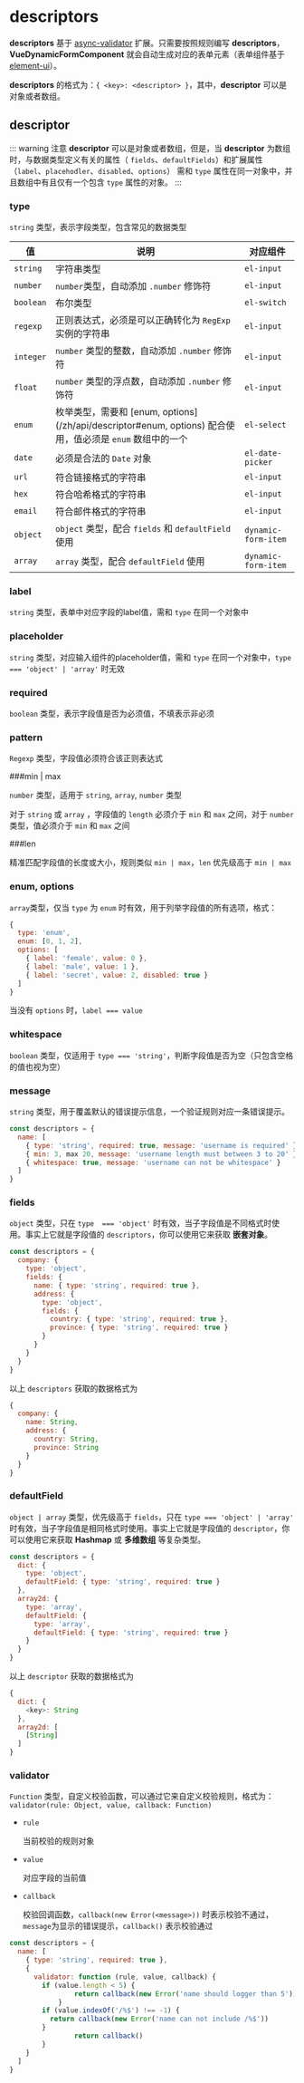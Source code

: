 # descriptors

**descriptors** 基于 [async-validator](https://github.com/yiminghe/async-validator) 扩展。只需要按照规则编写 **descriptors**，**VueDynamicFormComponent** 就会自动生成对应的表单元素（表单组件基于 [element-ui](https://element.faas.ele.me)）。

**descriptors** 的格式为：`{ <key>: <descriptor> }`，其中，**descriptor** 可以是对象或者数组。

## descriptor

::: warning 注意
**descriptor** 可以是对象或者数组，但是，当 **descriptor** 为数组时，与数据类型定义有关的属性（ `fields`、`defaultFields`）和扩展属性（`label`、`placehodler`、`disabled`、`options`） 需和 `type` 属性在同一对象中，并且数组中有且仅有一个包含 `type` 属性的对象。
:::

### type

`string` 类型，表示字段类型，包含常见的数据类型

| 值        | 说明                                                         | 对应组件            |
| --------- | ------------------------------------------------------------ | ------------------- |
| `string`  | 字符串类型                                                   | `el-input`          |
| `number`  | `number`类型，自动添加 `.number` 修饰符                      | `el-input`          |
| `boolean` | 布尔类型                                                     | `el-switch`         |
| `regexp`  | 正则表达式，必须是可以正确转化为 `RegExp` 实例的字符串       | `el-input`          |
| `integer` | `number` 类型的整数，自动添加 `.number` 修饰符               | `el-input`          |
| `float`   | `number` 类型的浮点数，自动添加 `.number` 修饰符             | `el-input`          |
| `enum`    | 枚举类型，需要和 [enum, options](/zh/api/descriptor#enum, options) 配合使用，值必须是 `enum` 数组中的一个 | `el-select`         |
| `date`    | 必须是合法的 `Date` 对象                                     | `el-date-picker`    |
| `url`     | 符合链接格式的字符串                                         | `el-input`          |
| `hex`     | 符合哈希格式的字符串                                         | `el-input`          |
| `email`   | 符合邮件格式的字符串                                         | `el-input`          |
| `object`  | `object` 类型，配合 `fields` 和  `defaultField` 使用         | `dynamic-form-item` |
| `array`   | `array` 类型，配合 `defaultField` 使用                       | `dynamic-form-item` |

### label

`string` 类型，表单中对应字段的label值，需和 `type` 在同一个对象中

### placeholder

`string` 类型，对应输入组件的placeholder值，需和 `type` 在同一个对象中，`type === 'object' | 'array'` 时无效

### required

`boolean` 类型，表示字段值是否为必须值，不填表示非必须

### pattern

`Regexp` 类型，字段值必须符合该正则表达式

###min | max

`number` 类型，适用于 `string`, `array`, `number` 类型

对于 `string` 或 `array` ，字段值的 `length` 必须介于 `min` 和 `max` 之间，对于 `number` 类型，值必须介于 `min` 和 `max` 之间

###len

精准匹配字段值的长度或大小，规则类似 `min | max`，`len` 优先级高于 `min | max`

### enum, options

`array`类型，仅当 `type` 为 `enum` 时有效，用于列举字段值的所有选项，格式：

``` js
{
  type: 'enum',
  enum: [0, 1, 2],
  options: [
    { label: 'female', value: 0 },
    { label: 'male', value: 1 },
    { label: 'secret', value: 2, disabled: true }
  ]
}
```

当没有 `options` 时，`label === value`

### whitespace

`boolean` 类型，仅适用于 `type === 'string'`，判断字段值是否为空（只包含空格的值也视为空）

### message

`string` 类型，用于覆盖默认的错误提示信息，一个验证规则对应一条错误提示。

``` js
const descriptors = {
  name: [
    { type: 'string', required: true, message: 'username is required' },
    { min: 3, max 20, message: 'username length must between 3 to 20' },
    { whitespace: true, message: 'username can not be whitespace' }
  ]
}
```

### fields

`object` 类型，只在 `type  === 'object'` 时有效，当子字段值是不同格式时使用。事实上它就是字段值的 `descriptors`，你可以使用它来获取 **嵌套对象**。

``` js
const descriptors = {
  company: {
    type: 'object',
    fields: {
      name: { type: 'string', required: true },
      address: {
        type: 'object',
        fields: {
          country: { type: 'string', required: true },
          province: { type: 'string', required: true }
        }
      }
    }
  }
}
```

以上 `descriptors` 获取的数据格式为

``` js
{
  company: {
    name: String,
    address: {
      country: String,
      province: String
    }
  }
}
```

### defaultField

`object | array` 类型，优先级高于 `fields`，只在 `type === 'object' | 'array'` 时有效，当子字段值是相同格式时使用。事实上它就是字段值的 `descriptor`，你可以使用它来获取 **Hashmap** 或 **多维数组** 等复杂类型。

``` js
const descriptors = {
  dict: {
    type: 'object',
    defaultField: { type: 'string', required: true }
  },
  array2d: {
    type: 'array',
    defaultField: {
      type: 'array',
      defaultField: { type: 'string', required: true }
    }
  }
}
```

以上 `descriptor` 获取的数据格式为

``` js
{
  dict: {
    <key>: String
  },
  array2d: [
    [String]
  ]
}
```

### validator

`Function` 类型，自定义校验函数，可以通过它来自定义校验规则，格式为：`validator(rule: Object, value, callback: Function)`

* `rule`

  当前校验的规则对象

* `value`

  对应字段的当前值

* `callback`

  校验回调函数，`callback(new Error(<message>))` 时表示校验不通过，`message`为显示的错误提示，`callback()` 表示校验通过

``` js
const descriptors = {
  name: [
    { type: 'string', required: true },
    {
      validator: function (rule, value, callback) {
      	if (value.length < 5) {
    			return callback(new Error('name should logger than 5'))
    		}
        if (value.indexOf('/%$') !== -1) {
          return callback(new Error('name can not include /%$'))
        }
				return callback()
    	}
    }
  ]
}
```

